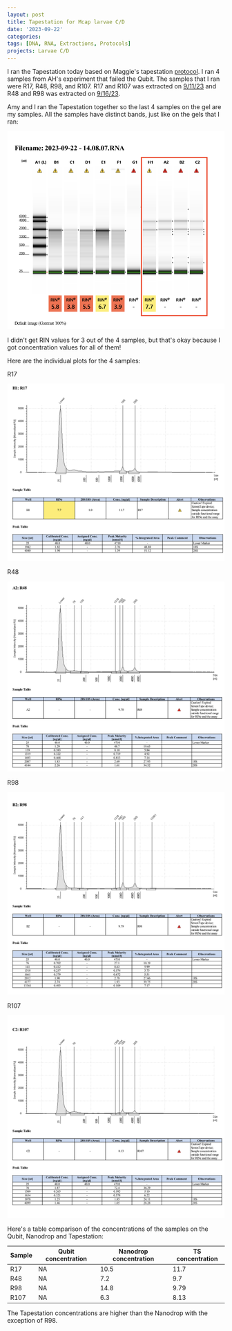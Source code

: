 ```yaml
---
layout: post
title: Tapestation for Mcap larvae C/D
date: '2023-09-22'
categories:
tags: [DNA, RNA, Extractions, Protocols]
projects: Larvae C/D 
---
```


I ran the Tapestation today based on Maggie's tapestation [protocol](https://meschedl.github.io/MESPutnam_Open_Lab_Notebook/RNA-TapeStation-Protocol/). I ran 4 samples from AH's experiment that failed the Qubit. The samples that I ran were R17, R48, R98, and R107. R17 and R107 was extracted on [9/11/23](https://github.com/JillAshey/JillAshey_Putnam_Lab_Notebook/blob/master/_posts/2023-09-11-MiniprepPlus-DNA%3ARNA-extractions-McapLarvae.md) and R48 and R98 was extracted on [9/16/23](https://github.com/JillAshey/JillAshey_Putnam_Lab_Notebook/blob/master/_posts/2023-09-16-MiniprepPlus-DNA%3ARNA-extractions-McapLarvae.md). 

Amy and I ran the Tapestation together so the last 4 samples on the gel are my samples. All the samples have distinct bands, just like on the gels that I ran: 

![](https://raw.githubusercontent.com/JillAshey/JillAshey_Putnam_Lab_Notebook/master/images/larvae_cd_mcap2023/TS_gel_20230922.png)

I didn't get RIN values for 3 out of the 4 samples, but that's okay because I got concentration values for all of them! 

Here are the individual plots for the 4 samples: 

R17

![](https://raw.githubusercontent.com/JillAshey/JillAshey_Putnam_Lab_Notebook/master/images/larvae_cd_mcap2023/TS_R17_20230922.png)

R48

![](https://raw.githubusercontent.com/JillAshey/JillAshey_Putnam_Lab_Notebook/master/images/larvae_cd_mcap2023/TS_R48_20230922.png)

R98

![](https://raw.githubusercontent.com/JillAshey/JillAshey_Putnam_Lab_Notebook/master/images/larvae_cd_mcap2023/TS_R98_20230922.png)

R107

![](https://raw.githubusercontent.com/JillAshey/JillAshey_Putnam_Lab_Notebook/master/images/larvae_cd_mcap2023/TS_R107_20230922.png)

Here's a table comparison of the concentrations of the samples on the Qubit, Nanodrop and Tapestation: 

| Sample | Qubit concentration | Nanodrop concentration | TS concentration |
| ------ | ------------------- | ---------------------- | ---------------- |
| R17    | NA                  | 10.5                   | 11.7             |
| R48    | NA                  | 7.2                    | 9.7              |
| R98    | NA                  | 14.8                   | 9.79             |
| R107   | NA                  | 6.3                    | 8.13             |

The Tapestation concentrations are higher than the Nanodrop with the exception of R98. 

